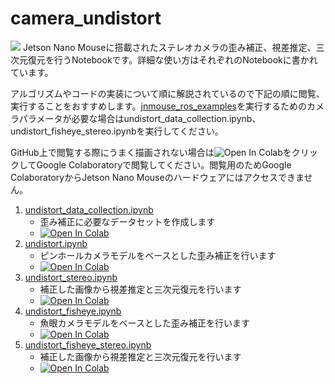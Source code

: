 # camera_undistort
![](https://rt-net.github.io/images/jetson-nano-mouse/jnmouse_undistort.png)
Jetson Nano Mouseに搭載されたステレオカメラの歪み補正、視差推定、三次元復元を行うNotebookです。詳細な使い方はそれぞれのNotebookに書かれています。

アルゴリズムやコードの実装について順に解説されているので下記の順に閲覧、実行することをおすすめします。[jnmouse_ros_examples](https://github.com/rt-net/jnmouse_ros_examples)を実行するためのカメラパラメータが必要な場合はundistort_data_collection.ipynb、undistort_fisheye_stereo.ipynbを実行してください。

GitHub上で閲覧する際にうまく描画されない場合は![Open In Colab](https://colab.research.google.com/assets/colab-badge.svg)をクリックしてGoogle Colaboratoryで閲覧してください。閲覧用のためGoogle ColaboratoryからJetson Nano Mouseのハードウェアにはアクセスできません。

1. [undistort_data_collection.ipynb](./undistort/undistort_data_collection.ipynb)
    * 歪み補正に必要なデータセットを作成します
    * [![Open In Colab](https://colab.research.google.com/assets/colab-badge.svg)](https://colab.research.google.com/github/rt-net/jnm_jupyternotebook/blob/master/notebooks/camera_undistort/undistort/undistort_data_collection.ipynb)
1. [undistort.ipynb](./undistort/undistort.ipynb)
    * ピンホールカメラモデルをベースとした歪み補正を行います
    * [![Open In Colab](https://colab.research.google.com/assets/colab-badge.svg)](https://colab.research.google.com/github/rt-net/jnm_jupyternotebook/blob/master/notebooks/camera_undistort/undistort/undistort.ipynb)
1. [undistort_stereo.ipynb](./undistort/undistort_stereo.ipynb)
    * 補正した画像から視差推定と三次元復元を行います
    * [![Open In Colab](https://colab.research.google.com/assets/colab-badge.svg)](https://colab.research.google.com/github/rt-net/jnm_jupyternotebook/blob/master/notebooks/camera_undistort/undistort/undistort_stereo.ipynb)
1. [undistort_fisheye.ipynb](./undistort/undistort_fisheye.ipynb)
    * 魚眼カメラモデルをベースとした歪み補正を行います
    * [![Open In Colab](https://colab.research.google.com/assets/colab-badge.svg)](https://colab.research.google.com/github/rt-net/jnm_jupyternotebook/blob/master/notebooks/camera_undistort/undistort/undistort_fisheye.ipynb)
1. [undistort_fisheye_stereo.ipynb](./undistort/undistort_fisheye_stereo.ipynb)
    * 補正した画像から視差推定と三次元復元を行います
    * [![Open In Colab](https://colab.research.google.com/assets/colab-badge.svg)](https://colab.research.google.com/github/rt-net/jnm_jupyternotebook/blob/master/notebooks/camera_undistort/undistort/undistort_fisheye_stereo.ipynb)
